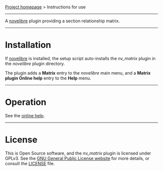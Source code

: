 [Project homepage](https://github.com/peter88213/nv_matrix) > Instructions for use

--- 

A [novelibre](https://github.com/peter88213/novelibre/) plugin providing a section relationship matrix.

---

# Installation

If [novelibre](https://github.com/peter88213/novelibre/) is installed, the setup script auto-installs the *nv_matrix* plugin in the *novelibre* plugin directory.

The plugin adds a **Matrix** entry to the *novelibre* main menu, and a **Matrix plugin Online help** entry to the **Help** menu. 

---

# Operation

See the [online help](https://peter88213.github.io/nvhelp-en/nv_matrix/).

---

# License

This is Open Source software, and the *nv_matrix* plugin is licensed under GPLv3. See the
[GNU General Public License website](https://www.gnu.org/licenses/gpl-3.0.en.html) for more
details, or consult the [LICENSE](https://github.com/peter88213/nv_matrix/blob/main/LICENSE) file.
